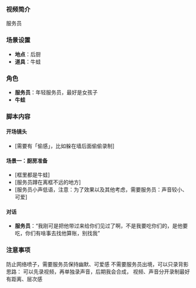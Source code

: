 ### 视频简介

服务员

### 场景设置

- **地点**：后厨
- **道具**：牛蛙

### 角色

- **服务员**：年轻服务员，最好是女孩子
- **牛蛙**

### 脚本内容

#### 开场镜头

- [需要有「偷感」，比如躲在墙后面偷偷录制]

#### 场景一：厨房准备

- [框里都是牛蛙]
- [服务员蹲在离框不远的地方]
- [服务员小声低语，注意：为了效果以及其他考虑，需要服务员：声音较小、可爱]

#### 对话

- **服务员**：“我刚可是把他带过来给你们见过了啊，不是我要吃你们的，是他要吃，你们有啥事去找他算账，别找我”

### 注意事项

防止网络喷子，需要服务员保持幽默、可爱感
不需要服务员出境，可以只录背影
思路：
可以先录视频，再单独录声音，后期我会合成，
视频、声音分开录制最好有距离、层次感
